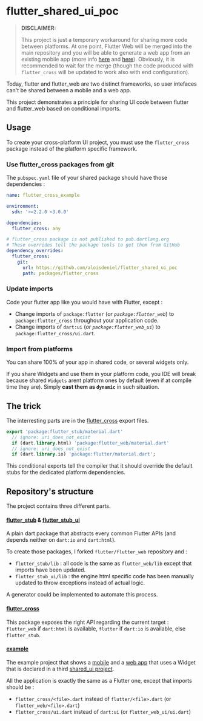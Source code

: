 # flutter_shared_ui_poc

> **DISCLAIMER:**
>
> This project is just a temporary workaround for sharing more code between platforms. At one point, Flutter Web will be merged into the main repository and you will be able to generate a web app from an existing mobile app (more info [here](https://github.com/flutter/flutter/wiki/Building-a-web-application-with-Flutter) and [here](https://github.com/flutter/flutter/issues/34082)). Obviously, it is recommended to wait for the merge (though the code produced with `flutter_cross` will be updated to work also with end configuration).

Today, flutter and flutter_web are two distinct frameworks, so user intefaces can't be shared between a mobile and a web app.

This project demonstrates a principle for sharing UI code between flutter and flutter_web based on conditional imports.

## Usage

To create your cross-platform UI project, you must use the `flutter_cross` package instead of the platform specific framework.

### Use flutter_cross packages from git

The `pubspec.yaml` file of your shared package should have those dependencies :

```yaml
name: flutter_cross_example

environment:
  sdk: '>=2.2.0 <3.0.0'

dependencies:
  flutter_cross: any

# flutter_cross package is not published to pub.dartlang.org
# These overrides tell the package tools to get them from GitHub
dependency_overrides:
  flutter_cross:
    git:
      url: https://github.com/aloisdeniel/flutter_shared_ui_poc
      path: packages/flutter_cross
```

### Update imports

Code your flutter app like you would have with Flutter, except :

* Change imports of `package:flutter` (*or `package:flutter_web`*) to `package:flutter_cross` throughout your application code.
* Change imports of `dart:ui` (*or `package:flutter_web_ui`*) to `package:flutter_cross/ui.dart`.

### Import from platforms

You can share 100% of your app in shared code, or several widgets only.

If you share Widgets and use them in your platform code, you IDE will break because shared `Widgets` arent platform ones by default (even if at compile time they are). Simply **cast them as `dynamic`** in such situation.

## The trick

The interresting parts are in the [flutter_cross](packages/flutter_cross/lib/material.dart) export files.

```dart
export 'package:flutter_stub/material.dart'
  // ignore: uri_does_not_exist
  if (dart.library.html) 'package:flutter_web/material.dart'
  // ignore: uri_does_not_exist
  if (dart.library.io) 'package:flutter/material.dart';
```

This conditional exports tell the compiler that it should override the default stubs for the dedicated platform dependencies.

## Repository's structure

The project contains three different parts.

#### [flutter_stub](packages/flutter_stub) & [flutter_stub_ui](packages/flutter_stub_ui)

A plain dart package that abstracts every common Flutter APIs (and depends neither on `dart:io` and `dart:html`). 

To create those packages, I forked `flutter/flutter_web` repository and :

* `flutter_stub/lib` : all code is the same as `flutter_web/lib` except that imports have been updated.
* `flutter_stub_ui/lib` : the engine html specific code has been manually updated to throw exceptions instead of actual logic.

A generator could be implemented to automate this process.

#### [flutter_cross](packages/flutter_cross)

This package exposes the right API regarding the current target : `flutter_web` if `dart:html` is available, `flutter` if `dart:io` is available, else `flutter_stub`.

#### [example](example)

The example project that shows a [mobile](example/mobile) and a [web app](example/webapp) that uses a Widget that is declared in a third [shared_ui project](example/shared_ui).

All the application is exactly the same as a Flutter one, except that imports should be :

* `flutter_cross/<file>.dart` instead of `flutter/<file>.dart` (or `flutter_web/<file>.dart`)
* `flutter_cross/ui.dart` instead of `dart:ui` (or `flutter_web_ui/ui.dart`)
